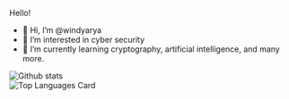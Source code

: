 Hello!
- 👋 Hi, I’m @windyarya
- 👀 I’m interested in cyber security
- 🌱 I’m currently learning cryptography, artificial intelligence, and many more.

![Github stats](https://github-readme-stats.vercel.app/api?username=windyarya&theme=midnight-purple&show_icons=true&count_private=true&hide_border=true)
<br>
![Top Languages Card](https://github-readme-stats.vercel.app/api/top-langs/?username=windyarya&layout=compact&theme=midnight-purple&hide_border=true)
<!---
windyarya/windyarya is a ✨ special ✨ repository because its `README.md` (this file) appears on your GitHub profile.
You can click the Preview link to take a look at your changes.
--->
